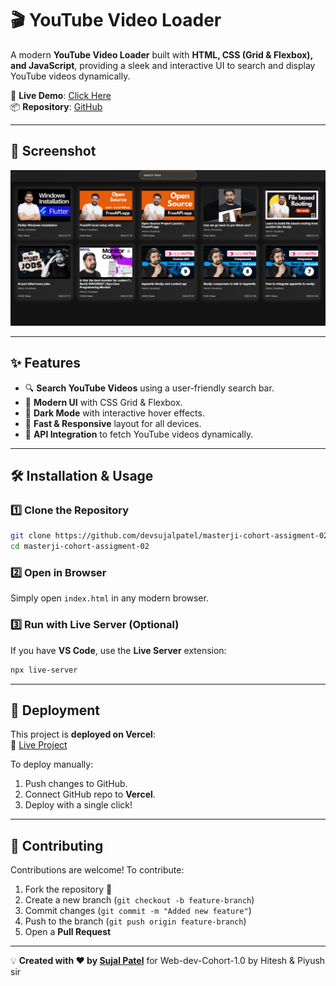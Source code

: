 # 🎬 YouTube Video Loader

A modern **YouTube Video Loader** built with **HTML, CSS (Grid & Flexbox), and JavaScript**, providing a sleek and interactive UI to search and display YouTube videos dynamically.

🚀 **Live Demo**: [Click Here](https://masterji-cohort-assigment-02.vercel.app/)  
📦 **Repository**: [GitHub](https://github.com/devsujalpatel/masterji-cohort-assigment-02)

---

## 📸 Screenshot
![Project Screenshot](./assets/Screenshot%202025-03-19%20003113.png)


---

## ✨ Features
- 🔍 **Search YouTube Videos** using a user-friendly search bar.
- 🎨 **Modern UI** with CSS Grid & Flexbox.
- 🌙 **Dark Mode** with interactive hover effects.
- 🚀 **Fast & Responsive** layout for all devices.
- 📡 **API Integration** to fetch YouTube videos dynamically.

---

## 🛠️ Installation & Usage

### 1️⃣ **Clone the Repository**
```sh
git clone https://github.com/devsujalpatel/masterji-cohort-assigment-02.git
cd masterji-cohort-assigment-02
```

### 2️⃣ **Open in Browser**
Simply open `index.html` in any modern browser.

### 3️⃣ **Run with Live Server (Optional)**
If you have **VS Code**, use the **Live Server** extension:
```sh
npx live-server
```

---

## 🚀 Deployment
This project is **deployed on Vercel**:  
🔗 [Live Project](https://masterji-cohort-assigment-02.vercel.app/)  

To deploy manually:
1. Push changes to GitHub.
2. Connect GitHub repo to **Vercel**.
3. Deploy with a single click!

---

## 🤝 Contributing
Contributions are welcome! To contribute:
1. Fork the repository 🍴
2. Create a new branch (`git checkout -b feature-branch`)
3. Commit changes (`git commit -m "Added new feature"`)
4. Push to the branch (`git push origin feature-branch`)
5. Open a **Pull Request**

---

💡 **Created with ❤️ by [Sujal Patel](https://linkedin.com/in/devsujal)** for Web-dev-Cohort-1.0 by Hitesh & Piyush sir